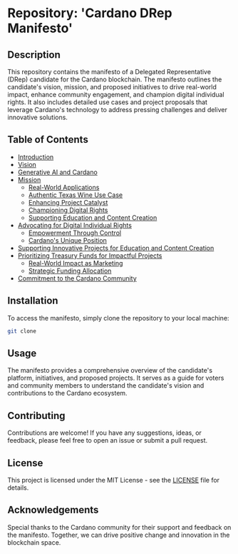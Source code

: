 # Repository: 'Cardano DRep Manifesto'

## Description

This repository contains the manifesto of a Delegated Representative (DRep) candidate for the Cardano blockchain. The manifesto outlines the candidate's vision, mission, and proposed initiatives to drive real-world impact, enhance community engagement, and champion digital individual rights. It also includes detailed use cases and project proposals that leverage Cardano's technology to address pressing challenges and deliver innovative solutions.

## Table of Contents

- [Introduction](DrepManefesto.md#introduction)
- [Vision](DrepManefesto.md#vision)
- [Generative AI and Cardano](DrepManefesto.md#generative-ai-and-cardano)
- [Mission](DrepManefesto.md#mission)
  - [Real-World Applications](DrepManefesto.md#real-world-applications)
  - [Authentic Texas Wine Use Case](DrepManefesto.md#authentic-texas-wine-use-case)
  - [Enhancing Project Catalyst](DrepManefesto.md#enhancing-project-catalyst)
  - [Championing Digital Rights](DrepManefesto.md#championing-digital-rights)
  - [Supporting Education and Content Creation](DrepManefesto.md#supporting-education-and-content-creation)
- [Advocating for Digital Individual Rights](DrepManefesto.md#advocating-for-digital-individual-rights)
    - [Empowerment Through Control](DrepManefesto.md#empowerment-through-control)
    - [Cardano's Unique Position](DrepManefesto.md#cardanos-unique-position)
- [Supporting Innovative Projects for Education and Content Creation](DrepManefesto.md#supporting-innovative-projects-for-education-and-content-creation)
- [Prioritizing Treasury Funds for Impactful Projects](DrepManefesto.md#prioritizing-treasury-funds-for-impactful-projects)
    - [Real-World Impact as Marketing](DrepManefesto.md#real-world-impact-as-marketing)
    - [Strategic Funding Allocation](DrepManefesto.md#strategic-funding-allocation)
- [Commitment to the Cardano Community](DrepManefesto.md#commitment-to-the-cardano-community)

## Installation

To access the manifesto, simply clone the repository to your local machine:

```bash 
git clone
```

## Usage

The manifesto provides a comprehensive overview of the candidate's platform, initiatives, and proposed projects. It serves as a guide for voters and community members to understand the candidate's vision and contributions to the Cardano ecosystem.

## Contributing

Contributions are welcome! If you have any suggestions, ideas, or feedback, please feel free to open an issue or submit a pull request.

## License

This project is licensed under the MIT License - see the [LICENSE](LICENSE) file for details.

## Acknowledgements

Special thanks to the Cardano community for their support and feedback on the manifesto. Together, we can drive positive change and innovation in the blockchain space.







